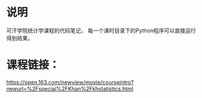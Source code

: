 # 说明
可汗学院统计学课程的代码笔记，
每一个课时目录下的Python程序可以直接运行得到结果。
# 课程链接：
https://open.163.com/newview/movie/courseintro?newurl=%2Fspecial%2FKhan%2Fkhstatistics.html

